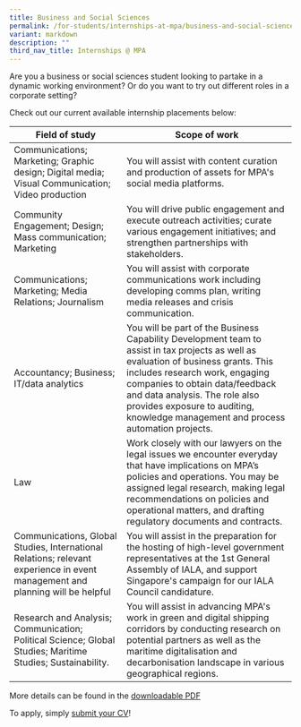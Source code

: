 ```yaml
---
title: Business and Social Sciences
permalink: /for-students/internships-at-mpa/business-and-social-sciences/
variant: markdown
description: ""
third_nav_title: Internships @ MPA
---
```

Are you a business or social sciences student looking to partake in a dynamic working environment? Or do you want to try out different roles in a corporate setting?

Check out our current available internship placements below:

| Field of study | Scope of work |
| -------- | -------- |
| Communications; Marketing; Graphic design; Digital media; Visual Communication; Video production | You will assist with content curation and production of assets for MPA's social media platforms. |
| Community Engagement; Design; Mass communication; Marketing | You will drive public engagement and execute outreach activities; curate various engagement initiatives; and strengthen partnerships with stakeholders. |
| Communications; Marketing; Media Relations; Journalism | You will assist with corporate communications work including developing comms plan, writing media releases and crisis communication. |
| Accountancy; Business; IT/data analytics | You will be part of the Business Capability Development team to assist in tax projects as well as evaluation of business grants. This includes research work, engaging companies to obtain data/feedback and data analysis. The role also provides exposure to auditing, knowledge management and process automation projects. |
| Law | Work closely with our lawyers on the legal issues we encounter everyday that have implications on MPA’s policies and operations. You may be assigned legal research, making legal recommendations on policies and operational matters, and drafting regulatory documents and contracts. |
| Communications, Global Studies, International Relations; relevant experience in event management and planning will be helpful | You will assist in the preparation for the hosting of high-level government representatives at the 1st General Assembly of IALA, and support Singapore's campaign for our IALA Council candidature. |
| Research and Analysis; Communication; Political Science; Global Studies; Maritime Studies; Sustainability. | You will assist in advancing MPA's work in green and digital shipping corridors by conducting research on potential partners as well as the maritime digitalisation and decarbonisation landscape in various geographical regions. |

More details can be found in the [downloadable PDF](https://go.gov.sg/mpa-internships-2024)

To apply, simply [submit your CV](https://go.gov.sg/mpa-internships-application)!